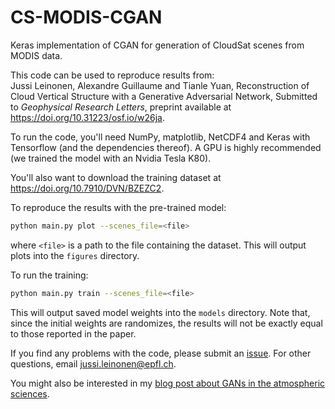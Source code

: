 # CS-MODIS-CGAN

Keras implementation of CGAN for generation of CloudSat scenes from MODIS data. 

This code can be used to reproduce results from:  
Jussi Leinonen, Alexandre Guillaume and Tianle Yuan, Reconstruction of Cloud Vertical Structure with a Generative Adversarial Network, Submitted to _Geophysical Research Letters_, preprint available at https://doi.org/10.31223/osf.io/w26ja.

To run the code, you'll need NumPy, matplotlib, NetCDF4 and Keras with Tensorflow (and the dependencies thereof). A GPU is highly recommended (we trained the model with an Nvidia Tesla K80).

You'll also want to download the training dataset at https://doi.org/10.7910/DVN/BZEZC2.

To reproduce the results with the pre-trained model:
```bash
python main.py plot --scenes_file=<file>
```
where `<file>` is a path to the file containing the dataset. This will output plots into the `figures` directory.

To run the training:
```bash
python main.py train --scenes_file=<file>
```
This will output saved model weights into the `models` directory. Note that, since the initial weights are randomizes, the results will not be exactly equal to those reported in the paper.

If you find any problems with the code, please submit an [issue](/../../issues/). For other questions, email jussi.leinonen@epfl.ch.

You might also be interested in my [blog post about GANs in the atmospheric sciences](https://jleinonen.github.io/2019/06/06/gans-atmos.html).
